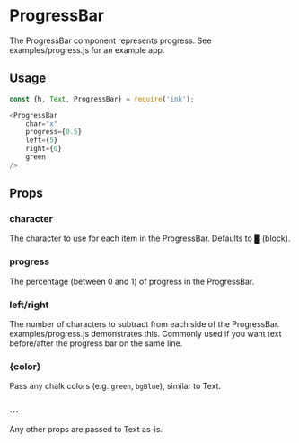 # ProgressBar

The ProgressBar component represents progress. See examples/progress.js for an example app.

## Usage

```js
const {h, Text, ProgressBar} = require('ink');

<ProgressBar
	char="x"
	progress={0.5}
	left={5}
	right={0}
	green
/>
```

## Props

### character

The character to use for each item in the ProgressBar. Defaults to █ (block).

### progress

The percentage (between 0 and 1) of progress in the ProgressBar.

### left/right

The number of characters to subtract from each side of the ProgressBar. examples/progress.js demonstrates this. Commonly used if you want text before/after the progress bar on the same line.


### {color}

Pass any chalk colors (e.g. `green`, `bgBlue`), similar to Text.

### ...

Any other props are passed to Text as-is.


